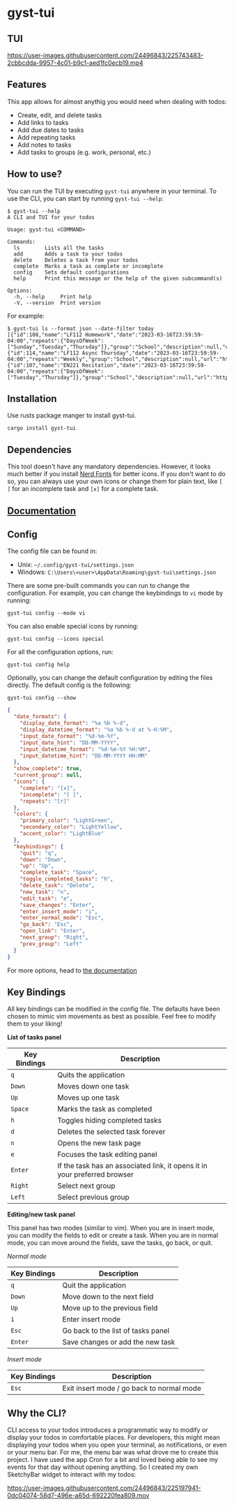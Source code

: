 # gyst-tui

## TUI

https://user-images.githubusercontent.com/24496843/225743483-2cbbcdda-9957-4c01-b9c1-aed1fc0ecb19.mp4


## Features

This app allows for almost anythig you would need when dealing with todos:
- Create, edit, and delete tasks
- Add links to tasks
- Add due dates to tasks
- Add repeating tasks
- Add notes to tasks
- Add tasks to groups (e.g. work, personal, etc.)

## How to use?

You can run the TUI by executing `gyst-tui` anywhere in your terminal. To use the CLI, you can start by running `gyst-tui --help`:

```
$ gyst-tui --help
A CLI and TUI for your todos

Usage: gyst-tui <COMMAND>

Commands:
  ls        Lists all the tasks
  add       Adds a task to your todos
  delete    Deletes a task from your todos
  complete  Marks a task as complete or incomplete
  config    Sets default configurations
  help      Print this message or the help of the given subcommand(s)

Options:
  -h, --help     Print help
  -V, --version  Print version
```

For example:

```
$ gyst-tui ls --format json --date-filter today     
[{"id":108,"name":"LF112 Homework","date":"2023-03-16T23:59:59-04:00","repeats":{"DaysOfWeek":["Sunday","Tuesday","Thursday"]},"group":"School","description":null,"url":"https://google.com","complete":false},{"id":114,"name":"LF112 Async Thursday","date":"2023-03-16T23:59:59-04:00","repeats":"Weekly","group":"School","description":null,"url":"https://google.com","complete":false},{"id":107,"name":"EN221 Recitation","date":"2023-03-16T23:59:59-04:00","repeats":{"DaysOfWeek":["Tuesday","Thursday"]},"group":"School","description":null,"url":"https://google.com","complete":false}]
```

## Installation

Use rusts package manger to install gyst-tui.

```
cargo install gyst-tui
```

## Dependencies

This tool doesn't have any mandatory dependencies. However, it looks much better if you install [Nerd Fonts](https://www.nerdfonts.com/) for better icons. If you don't want to do so, you can always use your own icons or change them for plain text, like `[ ]` for an incomplete task and `[x]` for a complete task.

## [Documentation](https://github.com/danimelchor/gyst-tui/blob/main/DOCUMENTATION.md)

## Config

The config file can be found in:
- Unix: `~/.config/gyst-tui/settings.json`
- Windows: `C:\Users\<user>\AppData\Roaming\gyst-tui\settings.json`

There are some pre-built commands you can run to change the configuration. For example, you can change the keybindings to `vi` mode by running:

```
gyst-tui config --mode vi
```

You can also enable special icons by running:

```
gyst-tui config --icons special
```

For all the configuration options, run:

```
gyst-tui config help
```

Optionally, you can change the default configuration by editing the files directly. The default config is the following:

```
gyst-tui config --show
```

```json
{
  "date_formats": {
    "display_date_format": "%a %b %-d",
    "display_datetime_format": "%a %b %-d at %-H:%M",
    "input_date_format": "%d-%m-%Y",
    "input_date_hint": "DD-MM-YYYY",
    "input_datetime_format": "%d-%m-%Y %H:%M",
    "input_datetime_hint": "DD-MM-YYYY HH:MM"
  },
  "show_complete": true,
  "current_group": null,
  "icons": {
    "complete": "[x]",
    "incomplete": "[ ]",
    "repeats": "[r]"
  },
  "colors": {
    "primary_color": "LightGreen",
    "secondary_color": "LightYellow",
    "accent_color": "LightBlue"
  },
  "keybindings": {
    "quit": "q",
    "down": "Down",
    "up": "Up",
    "complete_task": "Space",
    "toggle_completed_tasks": "h",
    "delete_task": "Delete",
    "new_task": "n",
    "edit_task": "e",
    "save_changes": "Enter",
    "enter_insert_mode": "i",
    "enter_normal_mode": "Esc",
    "go_back": "Esc",
    "open_link": "Enter",
    "next_group": "Right",
    "prev_group": "Left"
  }
}
```

For more options, head to [the documentation](https://github.com/danimelchor/gyst-tui/blob/main/DOCUMENTATION.md)

## Key Bindings

All key bindings can be modified in the config file. The defaults have been chosen to mimic vim movements as best as possible. Feel free to modify them to your liking!

**List of tasks panel**

| Key Bindings | Description                                                               |
| ------------ | ------------------------------------------------------------------------- |
| `q`          | Quits the application                                                     |
| `Down`       | Moves down one task                                                       |
| `Up`         | Moves up one task                                                         |
| `Space`      | Marks the task as completed                                               |
| `h`          | Toggles hiding completed tasks                                            |
| `d`          | Deletes the selected task forever                                         |
| `n`          | Opens the new task page                                                   |
| `e`          | Focuses the task editing panel                                            |
| `Enter`      | If the task has an associated link, it opens it in your preferred browser |
| `Right`      | Select next group                                                         |
| `Left`       | Select previous group                                                     |

**Editing/new task panel**

This panel has two modes (similar to vim). When you are in insert mode, you can modify the fields to edit or create a task. When you are in normal mode, you can move around the fields, save the tasks, go back, or quit.

*Normal mode*

| Key Bindings | Description                        |
| ------------ | ---------------------------------- |
| `q`          | Quit the application               |
| `Down`       | Move down to the next field        |
| `Up`         | Move up to the previous field      |
| `i`          | Enter insert mode                  |
| `Esc`        | Go back to the list of tasks panel |
| `Enter`      | Save changes or add the new task   |

*Insert mode*

| Key Bindings | Description                               |
| ------------ | ----------------------------------------- |
| `Esc`        | Exit insert mode / go back to normal mode |

## Why the CLI?

CLI access to your todos introduces a programmatic way to modify or display your todos in comfortable places. For developers, this might mean displaying your todos when you open your terminal, as notifications, or even or your menu bar. For me, the menu bar was what drove me to create this project. I have used the app Cron for a bit and loved being able to see my events for that day without opening anything. So I created my own SketchyBar widget to interact with my todos:

https://user-images.githubusercontent.com/24496843/225197941-0dc04074-58d7-496e-a65d-692220fea809.mov


